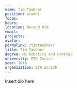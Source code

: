 ```yaml
---
name: Tim Taubner
position: alumni
focus:
hours:
location: Durand 028
email:
projects:
avatar: 
permalink: /timtaubner/
title: Tim Taubner
degree: MS Robotics and Control
university: ETH Zurich
year: 2019
organization: ETH Zurich
---
```


Insert bio here